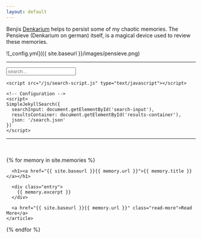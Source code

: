 ```yaml
---
layout: default
---
```

Benjis [Denkarium](https://harrypotter.fandom.com/wiki/Pensieve) helps to persist some of my chaotic memories. The Pensieve (Denkarium on german) itself, is a magical device used to review these memories.

![_config.yml]({{ site.baseurl }}/images/pensieve.png)

---
<!-- Html Elements for Search -->
<div id="search-container">
    <input type="text" id="search-input" placeholder="search...">
    <ul id="results-container"></ul>
    </div>
    
    <script src="/js/search-script.js" type="text/javascript"></script>
    
    <!-- Configuration -->
    <script>
    SimpleJekyllSearch({
      searchInput: document.getElementById('search-input'),
      resultsContainer: document.getElementById('results-container'),
      json: '/search.json'
    })
    </script>
---
<br>
<br>

<div class="memories">
  {% for memory in site.memories %}
    <article class="memory">

      <h1><a href="{{ site.baseurl }}{{ memory.url }}">{{ memory.title }}</a></h1>

      <div class="entry">
        {{ memory.excerpt }}
      </div>

      <a href="{{ site.baseurl }}{{ memory.url }}" class="read-more">Read More</a>
    </article>
  {% endfor %}
</div>
